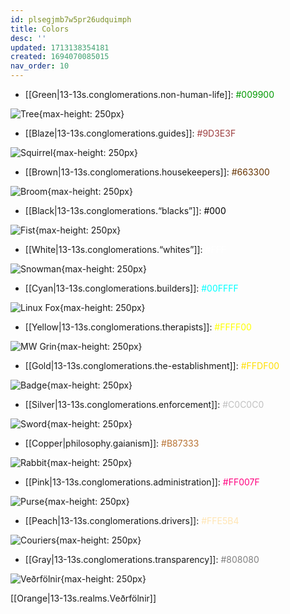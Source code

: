 ```yaml
---
id: plsegjmb7w5pr26udquimph
title: Colors
desc: ''
updated: 1713138354181
created: 1694070085015
nav_order: 10
---
```


* [[Green|13-13s.conglomerations.non-human-life]]: <span style="color: #009900">#009900</span>

![Tree](/assets/images/tree.svg){max-height: 250px}

* [[Blaze|13-13s.conglomerations.guides]]: <span style="color: #9D3E3F">#9D3E3F</span>

![Squirrel](/assets/images/squirrel.svg){max-height: 250px}

* [[Brown|13-13s.conglomerations.housekeepers]]: <span style="color: #663300">#663300</span>

![Broom](/assets/images/broom.svg){max-height: 250px}

* [[Black|13-13s.conglomerations.“blacks”]]: <span style="color: #000">#000</span>

![Fist](/assets/images/fist.svg){max-height: 250px}

* [[White|13-13s.conglomerations.“whites”]]: <span style="color: #FFF">#FFF</span>

![Snowman](/assets/images/snowman.svg){max-height: 250px}

* [[Cyan|13-13s.conglomerations.builders]]: <span style="color: #00FFFF">#00FFFF</span>

![Linux Fox](/assets/images/fox.svg){max-height: 250px}

* [[Yellow|13-13s.conglomerations.therapists]]: <span style="color: #FFFF00">#FFFF00</span>

![MW Grin](/assets/images/grin.svg){max-height: 250px}

* [[Gold|13-13s.conglomerations.the-establishment]]: <span style="color: #FFDF00">#FFDF00</span>

![Badge](/assets/images/badge.svg){max-height: 250px}

* [[Silver|13-13s.conglomerations.enforcement]]: <span style="color: #C0C0C0">#C0C0C0</span>

![Sword](/assets/images/sword.svg){max-height: 250px}

* [[Copper|philosophy.gaianism]]: <span style="color: #B87333">#B87333</span>

![Rabbit](/assets/images/rabbit.svg){max-height: 250px}

* [[Pink|13-13s.conglomerations.administration]]: <span style="color: #FF007F">#FF007F</span>

![Purse](/assets/images/purse.svg){max-height: 250px}

* [[Peach|13-13s.conglomerations.drivers]]: <span style="color: #FFE5B4">#FFE5B4</span>

![Couriers](/assets/images/courier.svg){max-height: 250px}

* [[Gray|13-13s.conglomerations.transparency]]: <span style="color: #808080">#808080</span>

![Veðrfölnir](/assets/images/Veðrfölnir.svg){max-height: 250px}

[[Orange|13-13s.realms.Veðrfölnir]]